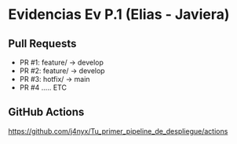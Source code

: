 # Evidencias Ev P.1 (Elias - Javiera)

## Pull Requests
- PR #1: feature/ → develop
- PR #2: feature/ → develop
- PR #3: hotfix/  → main
- PR #4 ..... ETC

## GitHub Actions
https://github.com/j4nyx/Tu_primer_pipeline_de_despliegue/actions
